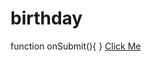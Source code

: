 # birthday
function onSubmit(){
}
<a href="https://niteshuday.github.io/birthday" target="_blank" onclick="prompt('Please enter your name');">Click Me</a>
